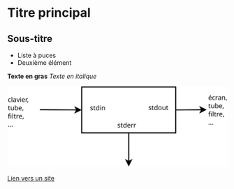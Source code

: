 # Titre principal

## Sous-titre

- Liste à puces
- Deuxième élément

**Texte en gras**
*Texte en italique*

![Mon diagramme](stdinouterr.svg)

[Lien vers un site](https://example.com)


